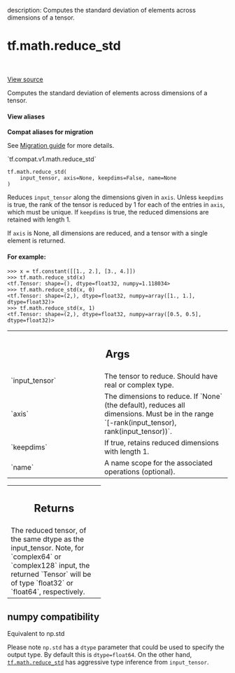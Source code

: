 description: Computes the standard deviation of elements across dimensions of a tensor.

<div itemscope itemtype="http://developers.google.com/ReferenceObject">
<meta itemprop="name" content="tf.math.reduce_std" />
<meta itemprop="path" content="Stable" />
</div>

# tf.math.reduce_std

<!-- Insert buttons and diff -->

<table class="tfo-notebook-buttons tfo-api nocontent" align="left">

</table>

<a target="_blank" class="external" href="/code/stable/tensorflow/python/ops/math_ops.py">View source</a>



Computes the standard deviation of elements across dimensions of a tensor.

<section class="expandable">
  <h4 class="showalways">View aliases</h4>
  <p>
<b>Compat aliases for migration</b>
<p>See
<a href="https://www.tensorflow.org/guide/migrate">Migration guide</a> for
more details.</p>
<p>`tf.compat.v1.math.reduce_std`</p>
</p>
</section>

<pre class="devsite-click-to-copy prettyprint lang-py tfo-signature-link">
<code>tf.math.reduce_std(
    input_tensor, axis=None, keepdims=False, name=None
)
</code></pre>



<!-- Placeholder for "Used in" -->

Reduces `input_tensor` along the dimensions given in `axis`.
Unless `keepdims` is true, the rank of the tensor is reduced by 1 for each
of the entries in `axis`, which must be unique. If `keepdims` is true, the
reduced dimensions are retained with length 1.

If `axis` is None, all dimensions are reduced, and a
tensor with a single element is returned.

#### For example:



```
>>> x = tf.constant([[1., 2.], [3., 4.]])
>>> tf.math.reduce_std(x)
<tf.Tensor: shape=(), dtype=float32, numpy=1.118034>
>>> tf.math.reduce_std(x, 0)
<tf.Tensor: shape=(2,), dtype=float32, numpy=array([1., 1.], dtype=float32)>
>>> tf.math.reduce_std(x, 1)
<tf.Tensor: shape=(2,), dtype=float32, numpy=array([0.5, 0.5], dtype=float32)>
```

<!-- Tabular view -->
 <table class="responsive fixed orange">
<colgroup><col width="214px"><col></colgroup>
<tr><th colspan="2"><h2 class="add-link">Args</h2></th></tr>

<tr>
<td>
`input_tensor`
</td>
<td>
The tensor to reduce. Should have real or complex type.
</td>
</tr><tr>
<td>
`axis`
</td>
<td>
The dimensions to reduce. If `None` (the default), reduces all
dimensions. Must be in the range `[-rank(input_tensor),
rank(input_tensor))`.
</td>
</tr><tr>
<td>
`keepdims`
</td>
<td>
If true, retains reduced dimensions with length 1.
</td>
</tr><tr>
<td>
`name`
</td>
<td>
A name scope for the associated operations (optional).
</td>
</tr>
</table>



<!-- Tabular view -->
 <table class="responsive fixed orange">
<colgroup><col width="214px"><col></colgroup>
<tr><th colspan="2"><h2 class="add-link">Returns</h2></th></tr>
<tr class="alt">
<td colspan="2">
The reduced tensor, of the same dtype as the input_tensor. Note,  for
`complex64` or `complex128` input, the returned `Tensor` will be of type
`float32` or `float64`, respectively.
</td>
</tr>

</table>




 <section><devsite-expandable expanded>
 <h2 class="showalways">numpy compatibility</h2>

Equivalent to np.std

Please note `np.std` has a `dtype` parameter that could be used to specify the
output type. By default this is `dtype=float64`. On the other hand,
<a href="../../tf/math/reduce_std.md"><code>tf.math.reduce_std</code></a> has aggressive type inference from `input_tensor`.


 </devsite-expandable></section>

